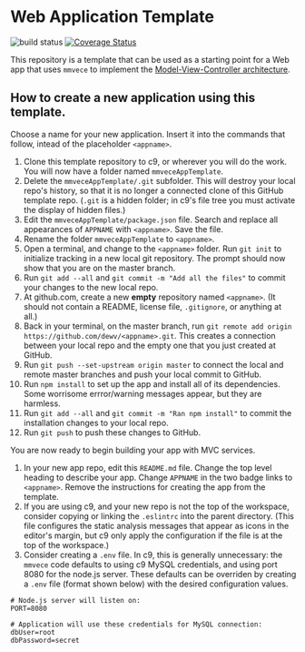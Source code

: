 # Web Application Template
![build status](https://travis-ci.org/dewv/APPNAME.svg?branch=master)
[![Coverage Status](https://coveralls.io/repos/github/dewv/APPNAME/badge.svg?branch=master)](https://coveralls.io/github/dewv/webapp-template?branch=master)

This repository is a template that can be used as a starting point for a Web app that uses `mmvece` to implement the [Model-View-Controller architecture](https://en.wikipedia.org/wiki/Model%E2%80%93view%E2%80%93controller).

## How to create a new application using this template.

Choose a name for your new application. Insert it into the commands that follow, intead of the placeholder `<appname>`.

1. Clone this template repository to c9, or wherever you will do the work. You will now have a folder named `mmveceAppTemplate`.
2. Delete the `mmveceAppTemplate/.git` subfolder. This will destroy your local repo's history, so that it is no longer a connected clone of this GitHub template repo. (`.git` is a hidden folder; in c9's file tree you must activate the display of hidden files.)
3. Edit the `mmveceAppTemplate/package.json` file. Search and replace all appearances of `APPNAME` with `<appname>`. Save the file.
4. Rename the folder `mmveceAppTemplate` to `<appname>`.
5. Open a terminal, and change to the `<appname>` folder. Run `git init` to initialize tracking in a new local git repository. The prompt should now show that you are on the master branch.
6. Run `git add --all` and `git commit -m "Add all the files"` to commit your changes to the new local repo.
7. At github.com, create a new **empty** repository named `<appname>`. (It should not contain a README, license file, `.gitignore`, or anything at all.)
8. Back in your terminal, on the master branch, run `git remote add origin https://github.com/dewv/<appname>.git`. This creates a connection between your local repo and the empty one that you just created at GitHub.
9. Run `git push --set-upstream origin master` to connect the local and remote master branches and push your local commit to GitHub.
10. Run `npm install` to set up the app and install all of its dependencies. Some worrisome errror/warning messages appear, but they are harmless.
11. Run `git add --all` and `git commit -m "Ran npm install"` to commit the installation changes to your local repo.
12. Run `git push` to push these changes to GitHub.

You are now ready to begin building your app with MVC services.
1. In your new app repo, edit this `README.md` file. Change the top level heading to describe your app. Change `APPNAME` in the two badge links to `<appname>`. Remove the instructions for creating the app from the template. 
2. If you are using c9, and your new repo is not the top of the workspace, consider copying or linking the `.eslintrc` into the parent directory. (This file configures the static analysis messages that appear as icons in the editor's margin, but c9 only apply the configuration if the file is at the top of the workspace.)
3. Consider creating a `.env` file. In c9, this is generally unnecessary: the `mmvece` code defaults to using c9 MySQL credentials, and using port 8080 for the node.js server. These defaults can be overriden by creating a `.env` file (format shown below) with the desired configuration values.

```
# Node.js server will listen on:
PORT=8080

# Application will use these credentials for MySQL connection:
dbUser=root
dbPassword=secret
```
